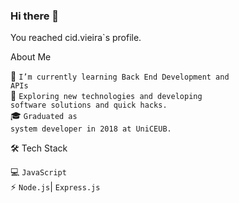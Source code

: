 ### Hi there 👋

You reached cid.vieira`s profile.

About Me

🌱   <code>I’m currently learning Back End Development and APIs</code><br>
🤔   <code>Exploring new technologies and developing software solutions and quick hacks.</code><br>
🎓   <code>Graduated as system developer in 2018 at UniCEUB.</code><br>

🛠 Tech Stack

💻   <code>JavaScript</code><br>
⚡   <code>Node.js</code>| <code>Express.js</code><br>

